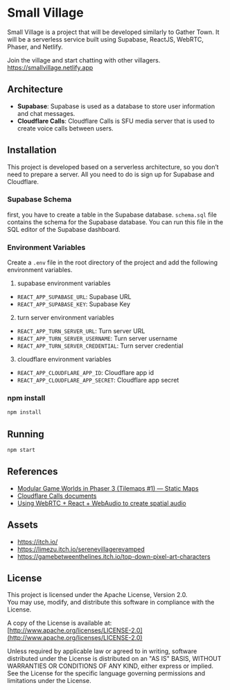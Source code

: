 # Small Village

Small Village is a project that will be developed similarly to Gather Town. It will be a serverless service built using Supabase, ReactJS, WebRTC, Phaser, and Netlify.

Join the village and start chatting with other villagers. https://smallvillage.netlify.app


## Architecture
- **Supabase**: Supabase is used as a database to store user information and chat messages.
- **Cloudflare Calls**: Cloudflare Calls is SFU media server that is used to create voice calls between users.


## Installation

This project is developed based on a serverless architecture, so you don’t need to prepare a server. All you need to do is sign up for Supabase and Cloudflare.

### Supabase Schema
first, you have to create a table in the Supabase database. `schema.sql` file contains the schema for the Supabase database. You can run this file in the SQL editor of the Supabase dashboard.

### Environment Variables
Create a `.env` file in the root directory of the project and add the following environment variables.

1. supabase environment variables
- `REACT_APP_SUPABASE_URL`: Supabase URL
- `REACT_APP_SUPABASE_KEY`: Supabase Key

2. turn server environment variables
- `REACT_APP_TURN_SERVER_URL`: Turn server URL
- `REACT_APP_TURN_SERVER_USERNAME`: Turn server username
- `REACT_APP_TURN_SERVER_CREDENTIAL`: Turn server credential

3. cloudflare environment variables
- `REACT_APP_CLOUDFLARE_APP_ID`: Cloudflare app id
- `REACT_APP_CLOUDFLARE_APP_SECRET`: Cloudflare app secret

### npm install

```bash
npm install
```

## Running

```bash
npm start
```


## References
- [Modular Game Worlds in Phaser 3 (Tilemaps #1) — Static Maps](https://medium.com/@michaelwesthadley/modular-game-worlds-in-phaser-3-tilemaps-1-958fc7e6bbd6)
- [Cloudflare Calls documents](https://developers.cloudflare.com/calls/)
- [Using WebRTC + React + WebAudio to create spatial audio](https://blog.livekit.io/tutorial-using-webrtc-react-webaudio-to-create-spatial-audio/)

## Assets
- https://itch.io/
- https://limezu.itch.io/serenevillagerevamped
- https://gamebetweenthelines.itch.io/top-down-pixel-art-characters

## License

This project is licensed under the Apache License, Version 2.0.  
You may use, modify, and distribute this software in compliance with the License.  

A copy of the License is available at:  
[http://www.apache.org/licenses/LICENSE-2.0](http://www.apache.org/licenses/LICENSE-2.0)

Unless required by applicable law or agreed to in writing, software distributed under the License is distributed on an "AS IS" BASIS, WITHOUT WARRANTIES OR CONDITIONS OF ANY KIND, either express or implied.  
See the License for the specific language governing permissions and limitations under the License.